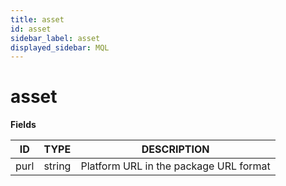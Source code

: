 ```yaml
---
title: asset
id: asset
sidebar_label: asset
displayed_sidebar: MQL
---
```


# asset

**Fields**

| ID   | TYPE   | DESCRIPTION                            |
| ---- | ------ | -------------------------------------- |
| purl | string | Platform URL in the package URL format |
